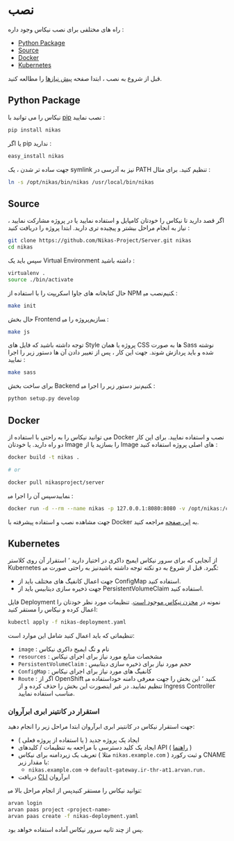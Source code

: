 # نصب

راه های مختلفی برای نصب نیکاس وجود داره :

-   [Python Package](#python-package)
-   [Source](#source)
-   [Docker](#docker)
-   [Kubernetes](#kubernetes)

قبل از شروع به نصب ، ابتدا صفحه [پیش نیازها](requirements.md) را مطالعه کنید.

## Python Package <!-- omit in toc -->

نیکاس را می توانید با [pip](http://www.pip-installer.org/en/latest/) نصب نمایید :

```bash
pip install nikas
```

یا اگر pip ندارید :

```bash
easy_install nikas
```

جهت ساده تر شدن ، یک symlink نیز به آدرسی در PATH تنظیم کنید. برای مثال :

```bash
ln -s /opt/nikas/bin/nikas /usr/local/bin/nikas
```

## Source <!-- omit in toc -->

اگر قصد دارید تا نیکاس را خودتان کامپایل و استفاده نمایید یا در پروژه مشارکت نمایید ، نیاز به انجام مراحل بیشتر و پیچیده تری دارید. ابتدا پروژه را دریافت کنید :

```bash
git clone https://github.com/Nikas-Project/Server.git nikas
cd nikas
```

سپس باید یک Virtual Environment داشته باشید :

```bash
virtualenv .
source ./bin/activate
```

حال کتابخانه های جاوا اسکریپت را با استفاده از NPM نصب می‎کنیم :

```bash
make init
```

حال بخش Frontend پروژه را می‎سازیم :

```bash
make js
```

توجه داشته باشید که فایل های Style پروژه یا همان CSS ها به صورت Sass نوشته شده و باید پردازش شوند. جهت این کار ، پس از تغییر دادن آن ها دستور زیر را اجرا نمایید :

```bash
make sass
```

برای ساخت بخش Backend نیز دستور زیر را اجرا می‎کنیم :

```bash
python setup.py develop
```

## Docker <!-- omit in toc -->

می توانید نیکاس را به راحتی با استفاده از Docker نصب و استفاده نمایید. برای این کار دو راه دارید. یا خودتان Image را بسازید یا از Image های اصلی پروژه استفاده کنید :

```bash
docker build -t nikas .

# or

docker pull nikasproject/server
```

سپس آن را اجرا می‎نمایید :

```bash
docker run -d --rm --name nikas -p 127.0.0.1:8080:8080 -v /opt/nikas:/config -v /opt/nikas:/db nikasproject/server
```

جهت مشاهده نصب و استفاده پیشرفته با Docker به [این صفحه](../config/docker.md) مراجعه کنید.

## Kubernetes <!-- omit in toc -->

از آنجایی که برای سرور نیکاس ایمیج داکری در اختیار دارید ٬ استقرار آن روی کلاستر Kubernetes نیز به راحتی صورت می‎گیرد. قبل از شروع به دو نکته توجه داشته باشید:

-   جهت اعمال کانفیگ های مختلف باید از ConfigMap استفاده کنید.
-   جهت ذخیره سازی دیتابیس باید از PersistentVolumeClaim استفاده کنید.

فایل Deployment نمونه در [مخزن نیکاس موجود است](https://github.com/Nikas-Project/Server/blob/master/kubernetes/deployment.yml). تنظیمات مورد نظر خودتان را اعمال کرده و نیکاس را مستقر کنید:

```bash
kubectl apply -f nikas-deployment.yaml
```

تنظیماتی که باید اعمال کنید شامل این موارد است:

-   `image` : نام و تگ ایمیج داکری نیکاس
-   `resources` : مشخصات منابع مورد نیاز برای اجرای نیکاس
-   `PersistentVolumeClaim` : حجم مورد نیاز برای ذخیره سازی دیتابیس
-   `ConfigMap` : کانفیگ های مورد نیاز برای اجرای نیکاس
-   `Route` : اگر از OpenShift استفاده می‎کنید ٬ این بخش را جهت معرفی دامنه خود تنظیم نمایید. در غیر اینصورت این بخش را حذف کرده و از Ingress Controller مناسب استفاده نمایید.

### استقرار در کانتینر ابری ابرآروان

جهت استقرار نیکاس در کانتینر ابری ابرآروان ابتدا مراحل زیر را انجام دهید:

-   ایجاد یک پروژه جدید ( یا استفاده از پروژه فعلی )
-   ایجاد یک کلید دسترسی با مراجعه به تنظیمات / کلیدهای API ( [راهنما](https://www.arvancloud.com/help/fa/article/360034038654--%da%86%da%af%d9%88%d9%86%d9%87-API-Key-%db%8c%d8%a7-%da%a9%d9%84%db%8c%d8%af-%d8%af%d8%b3%d8%aa%d8%b1%d8%b3%db%8c-%d8%a8%d8%b1%d9%86%d8%a7%d9%85%d9%87%e2%80%8c%d9%86%d9%88%db%8c%d8%b3%db%8c-%d8%a8%d8%b3%d8%a7%d8%b2%db%8c%d8%af%d8%9f) )
-   تعریف یک زیردامنه برای نیکاس ( مثلا `nikas.example.com` ) و ثبت رکورد CNAME با مقدار زیر:
    -   ‍`nikas.example.com` → `default-gateway.ir-thr-at1.arvan.run.`
-   دریافت [CLI](https://docs.arvancloud.com/fa/developer-tools/cli/) ابرآروان

پس از انجام مراحل بالا می‎توانید نیکاس را مستقر کنید:

```bash
arvan login
arvan paas project <project-name>
arvan paas create -f nikas-deployment.yaml
```

پس از چند ثانیه سرور نیکاس آماده استفاده خواهد بود.
